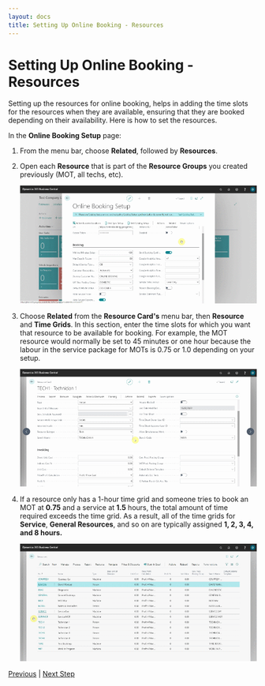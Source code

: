 ```yaml
---
layout: docs
title: Setting Up Online Booking - Resources
---
```


# Setting Up Online Booking - Resources
Setting up the resources for online booking, helps in adding the time slots for the resources when they are available, ensuring that they are booked depending on their availability. Here is how to set the resources.

In the **Online Booking Setup** page:
1. From the menu bar, choose **Related**, followed by **Resources**.
2. Open each **Resource** that is part of the **Resource Groups** you created previously (MOT, all techs, etc).

    ![](media/garagehive-onlinebooking-resources1.gif)

3. Choose **Related** from the **Resource Card's** menu bar, then **Resource** and **Time Grids**. In this section, enter the time slots for which you want that resource to be available for booking. For example, the MOT resource would normally be set to 45 minutes or one hour because the labour in the service package for MOTs is 0.75 or 1.0 depending on your setup.

    ![](media/garagehive-onlinebooking-resources2.gif)

4. If a resource only has a 1-hour time grid and someone tries to book an MOT at **0.75** and a service at **1.5** hours, the total amount of time required exceeds the time grid. As a result, all of the time grids for **Service**, **General Resources**, and so on are typically assigned **1, 2, 3, 4, and 8 hours.** 

    ![](media/garagehive-onlinebooking-resources3.gif)
 

[Previous](/docs/garagehive-onlinebooking-service-workgroups-and-service-hours.html) | [Next Step](/docs/garagehive-onlinebooking-resource-groups.html)